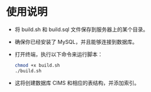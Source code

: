 # 使用说明
- 将 build.sh 和 build.sql 文件保存到服务器上的某个目录。

- 确保你已经安装了 MySQL，并且能够连接到数据库。

- 打开终端，执行以下命令来运行脚本：
    ```bash
    chmod +x build.sh
    ./build.sh
    ```
- 这将创建数据库 CIMS 和相应的表结构，并添加索引。